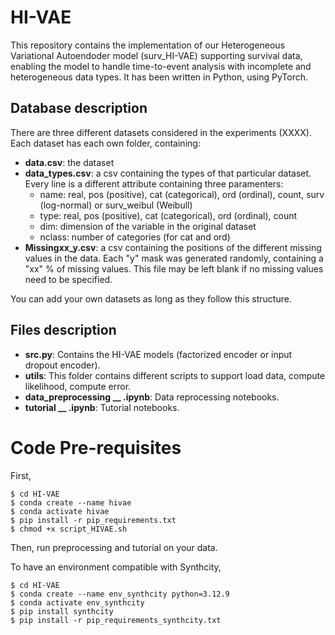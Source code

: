 # HI-VAE

This repository contains the implementation of our Heterogeneous Variational Autoendoder model (surv_HI-VAE) supporting survival data, enabling the model to handle time-to-event analysis with incomplete and heterogeneous data types. It has been written in Python, using PyTorch.

## Database description

There are three different datasets considered in the experiments (XXXX). Each dataset has each own folder, containing:

* **data.csv**: the dataset
* **data_types.csv**: a csv containing the types of that particular dataset. Every line is a different attribute containing three paramenters:
  	* name: real, pos (positive), cat (categorical), ord (ordinal), count, surv (log-normal) or surv_weibul (Weibull)
   	* type: real, pos (positive), cat (categorical), ord (ordinal), count
	* dim: dimension of the variable in the original dataset
	* nclass: number of categories (for cat and ord)
* **Missingxx_y.csv**: a csv containing the positions of the different missing values in the data. Each "y" mask was generated randomly, containing a "xx" % of missing values. This file may be left blank if no missing values need to be specified.

You can add your own datasets as long as they follow this structure.

## Files description

* **src.py**: Contains the HI-VAE models (factorized encoder or input dropout encoder).
* **utils**: This folder contains different scripts to support load data, compute likelihood, compute error.
* **data_preprocessing __ .ipynb**: Data reprocessing notebooks.
* **tutorial __ .ipynb**: Tutorial notebooks.


# Code Pre-requisites

First,
```console
$ cd HI-VAE
$ conda create --name hivae
$ conda activate hivae
$ pip install -r pip_requirements.txt
$ chmod +x script_HIVAE.sh
```

Then, run preprocessing and tutorial on your data.


To have an environment compatible with Synthcity,

```console
$ cd HI-VAE
$ conda create --name env_synthcity python=3.12.9
$ conda activate env_synthcity
$ pip install synthcity
$ pip install -r pip_requirements_synthcity.txt
```


